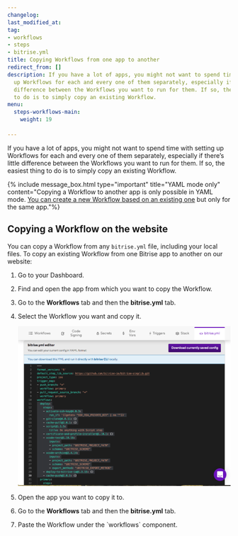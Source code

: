 ```yaml
---
changelog:
last_modified_at:
tag:
- workflows
- steps
- bitrise.yml
title: Copying Workflows from one app to another
redirect_from: []
description: If you have a lot of apps, you might not want to spend time with setting
  up Workflows for each and every one of them separately, especially if there’s little
  difference between the Workflows you want to run for them. If so, the easiest thing
  to do is to simply copy an existing Workflow.
menu:
  steps-workflows-main:
    weight: 19

---
```

If you have a lot of apps, you might not want to spend time with setting up Workflows for each and every one of them separately, especially if there’s little difference between the Workflows you want to run for them. If so, the easiest thing to do is to simply copy an existing Workflow.

{% include message_box.html type="important" title="YAML mode only" content="Copying a Workflow to another app is only possible in YAML mode. [You can create a new Workflow based on an existing one](/steps-and-workflows/creating-workflows/) but only for the same app."%}

## Copying a Workflow on the website

You can copy a Workflow from any `bitrise.yml` file, including your local files. To copy an existing Workflow from one Bitrise app to another on our website:

1. Go to your Dashboard.
2. Find and open the app from which you want to copy the Workflow.
3. Go to the **Workflows** tab and then the **bitrise.yml** tab.
4. Select the Workflow you want and copy it.

   ![](/img/copy-workflow.png)
5. Open the app you want to copy it to.
6. Go to the **Workflows** tab and then the **bitrise.yml** tab.
7. Paste the Workflow under the \`workflows\` component.